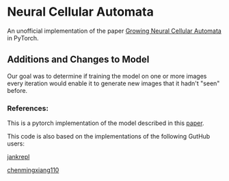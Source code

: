 # Neural Cellular Automata 
An unofficial implementation of the paper [Growing Neural Cellular Automata](https://distill.pub/2020/growing-ca/) in PyTorch.

## Additions and Changes to Model
Our goal was to determine if training the model on one or more images every iteration would enable it to generate new images that it hadn't "seen" before.



### References:
This is a pytorch implementation of the model described in this [paper](https://distill.pub/2020/growing-ca/).

This code is also based on the implementations of the following GutHub users:

[jankrepl](https://github.com/jankrepl/mildlyoverfitted/tree/master/github_adventures/automata)

[chenmingxiang110](https://github.com/chenmingxiang110/Growing-Neural-Cellular-Automata/tree/master)
